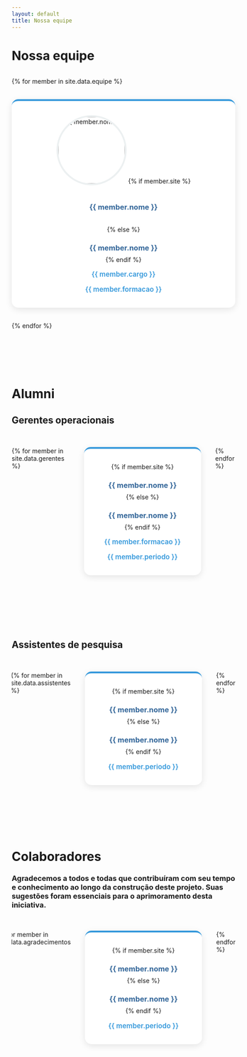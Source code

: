 ```yaml
---
layout: default
title: Nossa equipe
---
```


<style>

a {
  color: #369;
  text-decoration: none;
  text-align: center;
}

a:hover {
  color: #147;
  text-decoration: none;
}

a:visited {
  color: #525;
}

.team-grid {
    display: grid;
    grid-template-columns: repeat(auto-fit, minmax(300px, 1fr));
    gap: 2rem;
    margin: 2rem 0 8rem 0;
}

.ex-team-grid {
  display: flex;
  gap: 2rem;
  overflow-x: auto;
  padding: 1rem 0;
  margin: 2rem 0 8rem 0;
  scroll-snap-type: x mandatory;
}

.ex-team-card {
  min-width: 200px; /* Set the card width */
  flex-shrink: 0;
  scroll-snap-align: start;
  background: white;
  border-radius: 15px;
  padding: 2rem;
  text-align: center;
  box-shadow: 0 4px 15px rgba(0,0,0,0.1);
  transition: transform 0.3s ease;
  border-top: 4px solid #3498db;
}

.team-card {
    background: white;
    border-radius: 15px;
    padding: 2rem;
    text-align: center;
    box-shadow: 0 4px 15px rgba(0,0,0,0.1);
    transition: transform 0.3s ease;
    border-top: 4px solid #3498db;
}

.team-card:hover {
    transform: translateY(-5px);
    box-shadow: 0 8px 25px rgba(0,0,0,0.15);
}

.ex-team-card:hover {
    transform: translateY(-5px);
    box-shadow: 0 8px 25px rgba(0,0,0,0.15);
}

.team-photo {
    width: 150px;
    height: 150px;
    border-radius: 50%;
    object-fit: cover;
    margin: 0 auto 1rem;
    border: 4px solid #ecf0f1;
}

.team-name {
    color: #369;
    margin-bottom: 0.5rem;
}

.team-role {
    color: #3498db;
    font-weight: 600;
    margin-bottom: 0;
    font-size: 1.1em;
}
</style>

# Nossa equipe

<div class="team-grid">
{% for member in site.data.equipe %}
  <div class="team-card">
    <img src="{{ member.photo | relative_url }}" alt="{{ member.nome }}" class="team-photo">
    {% if member.site %}
      <h3 class="team-name" style="margin-bottom: 2rem;"><a href="{{ member.site }}" target="_blank">{{ member.nome }}</a></h3>
    {% else %}
      <h3 class="team-name">{{ member.nome }}</h3>
    {% endif %}
    <p class="team-role">{{ member.cargo }}</p>
    <p class="team-role">{{ member.formacao }}</p>
  </div>
{% endfor %}
</div>

# Alumni

## Gerentes operacionais

<div class="ex-team-grid">
{% for member in site.data.gerentes %}
  <div class="ex-team-card">
    {% if member.site %}
      <h3 class="team-name"><a href="{{ member.site }}" target="_blank">{{ member.nome }}</a></h3>
    {% else %}
      <h3 class="team-name">{{ member.nome }}</h3>
    {% endif %}
    <p class="team-role">{{ member.formacao }}</p>
    <p class="team-role">{{ member.periodo }}</p>
  </div>
{% endfor %}
</div>

## Assistentes de pesquisa

<div class="ex-team-grid">
{% for member in site.data.assistentes %}
  <div class="ex-team-card">
    {% if member.site %}
      <h3 class="team-name"><a href="{{ member.site }}" target="_blank">{{ member.nome }}</a></h3>
    {% else %}
      <h3 class="team-name">{{ member.nome }}</h3>
    {% endif %}
    <p class="team-role">{{ member.periodo }}</p>
  </div>
{% endfor %}
</div>

# Colaboradores

### Agradecemos a todos e todas que contribuíram com seu tempo e conhecimento ao longo da construção deste projeto. Suas sugestões foram essenciais para o aprimoramento desta iniciativa.

<div class="ex-team-grid">
{% for member in site.data.agradecimentos %}
  <div class="ex-team-card">
    {% if member.site %}
      <h3 class="team-name"><a href="{{ member.site }}" target="_blank">{{ member.nome }}</a></h3>
    {% else %}
      <h3 class="team-name">{{ member.nome }}</h3>
    {% endif %}
    <p class="team-role">{{ member.periodo }}</p>
  </div>
{% endfor %}
</div>